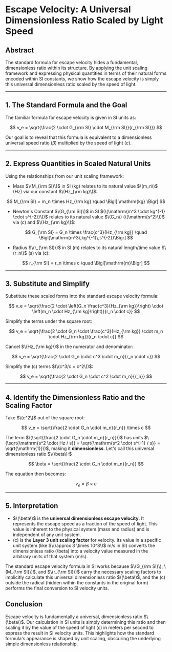 # Escape Velocity: A Universal Dimensionless Ratio Scaled by Light Speed

## Abstract

The standard formula for escape velocity hides a fundamental, dimensionless ratio within its structure. By applying the unit scaling framework and expressing physical quantities in terms of their natural forms encoded within SI constants, we show how the escape velocity is simply this universal dimensionless ratio scaled by the speed of light.

---

## 1. The Standard Formula and the Goal

The familiar formula for escape velocity is given in SI units as:

$$
v_e = \sqrt{\frac{2 \cdot G_{\rm SI} \cdot M_{\rm SI}}{r_{\rm SI}}}
$$

Our goal is to reveal that this formula is equivalent to a dimensionless universal speed ratio ($\beta$) multiplied by the speed of light ($c$).

---

## 2. Express Quantities in Scaled Natural Units

Using the relationships from our unit scaling framework:
-   Mass $\(M_{\rm SI}\)$ in SI (kg) relates to its natural value $\(m_n\)$ (Hz) via our constant $\(Hz_{\rm kg}\)$:
    
$$
M_{\rm SI} = m_n \times Hz_{\rm kg} \quad \Bigl[ \mathrm{kg} \Bigr]
$$

-   Newton's Constant $\(G_{\rm SI}\)$ in SI $(\(\mathrm{m^3 \cdot kg^{-1} \cdot s^{-2}}\))$ relates to its natural value $\(G_n\) (\(\mathrm{s^2}\))$ via \(c\) and $\(Hz_{\rm kg}\)$:

$$
G_{\rm SI} = G_n \times \frac{c^3}{Hz_{\rm kg}} \quad \Bigl[\mathrm{m^3\,kg^{-1}\,s^{-2}}\Bigr]
$$

-   Radius $\(r_{\rm SI}\)$ in SI (m) relates to its natural length/time value $\(r_n\)$ (s) via \(c\):

$$
r_{\rm SI} = r_n \times c \quad \Bigl[\mathrm{m}\Bigr]
$$

---

## 3. Substitute and Simplify

Substitute these scaled forms into the standard escape velocity formula:

$$
v_e = \sqrt{\frac{2 \cdot \left(G_n \frac{c^3}{Hz_{\rm kg}}\right) \cdot \left(m_n \cdot Hz_{\rm kg}\right)}{r_n \cdot c}}
$$

Simplify the terms under the square root:

$$
v_e = \sqrt{\frac{2 \cdot G_n \cdot \frac{c^3}{Hz_{\rm kg}} \cdot m_n \cdot Hz_{\rm kg}}{r_n \cdot c}}
$$

Cancel $\(Hz_{\rm kg}\)$ in the numerator and denominator:

$$
v_e = \sqrt{\frac{2 \cdot G_n \cdot c^3 \cdot m_n}{r_n \cdot c}}
$$

Simplify the \(c\) terms $(\(c^3/c = c^2\))$:

$$
v_e = \sqrt{\frac{2 \cdot G_n \cdot c^2 \cdot m_n}{r_n}}
$$


---

## 4. Identify the Dimensionless Ratio and the Scaling Factor

Take $\(c^2\)$ out of the square root:

$$
v_e = \sqrt{\frac{2 \cdot G_n \cdot m_n}{r_n}} \times c
$$

The term $\(\sqrt{\frac{2 \cdot G_n  \cdot m_n}{r_n}}\)$ has units $\(\sqrt{\mathrm{s^2 \cdot Hz / s}} = \sqrt{\mathrm{s^2 \cdot s^{-1} / s}} = \sqrt{\mathrm{1}}\)$, making it **dimensionless**. Let's call this universal dimensionless ratio $\(\beta\):$

$$
\beta = \sqrt{\frac{2 \cdot G_n \cdot m_n}{r_n}}
$$

The equation then becomes:

$$
v_e = \beta \times c
$$


---

## 5. Interpretation

-   $\(\beta\)$ is the **universal dimensionless escape velocity**. It represents the escape speed as a fraction of the speed of light. This value is inherent to the physical system (mass and radius) and is independent of any unit system.
-   \(c\) is the **Layer 3 unit scaling factor** for velocity. Its value in a specific unit system (like $\(\approx 3 \times 10^8\)$ m/s in SI) converts the dimensionless ratio \(\beta\) into a velocity value measured in the arbitrary units of that system (m/s).

The standard escape velocity formula in SI works because $\(G_{\rm SI}\), \(M_{\rm SI}\)$, and $\(r_{\rm SI}\)$ carry the necessary scaling factors to implicitly calculate this universal dimensionless ratio $\(\beta\)$, and the \(c\) outside the radical (hidden within the constants in the original form) performs the final conversion to SI velocity units.

## Conclusion

Escape velocity is fundamentally a universal, dimensionless ratio $\(\beta\)$. Our calculation in SI units is simply determining this ratio and then scaling it by the value of the speed of light \(c\) in meters per second to express the result in SI velocity units. This highlights how the standard formula's appearance is shaped by unit scaling, obscuring the underlying simple dimensionless relationship.